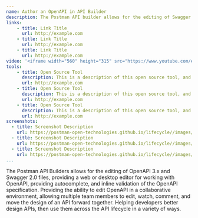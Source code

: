 ```yaml
---
name: Author an OpenAPI in API Builder
description: The Postman API builder allows for the editing of Swagger and OpenAPI definitions in a web or desktop based API design environment, providing autocomplete and validation fo the OpenAPI.
links:
    - title: Link Title
      url: http://example.com
    - title: Link Title
      url: http://example.com
    - title: Link Title
      url: http://example.com            
video: '<iframe width="560" height="315" src="https://www.youtube.com/embed/7F3f4WOFs38" title="YouTube video player" frameborder="0" allow="accelerometer; autoplay; clipboard-write; encrypted-media; gyroscope; picture-in-picture" allowfullscreen></iframe>'
tools:
    - title: Open Source Tool
      description: This is a description of this open source tool, and how it helps.
      url: http://example.com
    - title: Open Source Tool
      description: This is a description of this open source tool, and how it helps.
      url: http://example.com
    - title: Open Source Tool
      description: This is a description of this open source tool, and how it helps.
      url: http://example.com   
screenshots:
  - title: Screenshot Description
    url: https://postman-open-technologies.github.io/lifecycle//images/postman-screenshot.png          
  - title: Screenshot Description
    url: https://postman-open-technologies.github.io/lifecycle//images/postman-screenshot.png  
  - title: Screenshot Description
    url: https://postman-open-technologies.github.io/lifecycle//images/postman-screenshot.png         
...
```

The Postman API Builders allows for the editing of OpenAPI 3.x and Swagger 2.0 files, providing a web or desktop editor for working with OpenAPI, providing autocomplete, and inline validation of the OpenAPI specification. Providing the ability to edit OpenAPI in a collaborative environment, allowing multiple team members to edit, watch, comment, and move the design of an API forward together. Helping developers better design APIs, then use them across the API lifecycle in a variety of ways.